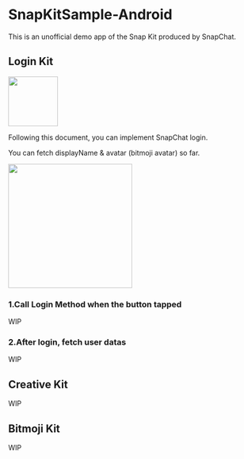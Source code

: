 # SnapKitSample-Android

This is an unofficial demo app of the Snap Kit produced by SnapChat.

## Login Kit
<img src="https://user-images.githubusercontent.com/17683316/42131965-12afd184-7d49-11e8-931b-0ef5578157df.png" width="100">

Following this document, you can implement SnapChat login. 

You can fetch displayName & avatar (bitmoji avatar) so far.

<img src="https://user-images.githubusercontent.com/17683316/42731432-2a7035fc-8848-11e8-9581-a8e39f99b122.gif" width="250">

### 1.Call Login Method when the button tapped

WIP

### 2.After login, fetch user datas

WIP

## Creative Kit

WIP


## Bitmoji Kit

WIP
